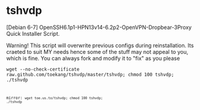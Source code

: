 tshvdp
======

[Debian 6-7]  OpenSSH6.1p1-HPN13v14-6.2p2-OpenVPN-Dropbear-3Proxy Quick Installer Script.

Warning! This script will overwrite previous configs during reinstallation.
Its craeted to suit MY needs hence some of the stuff may not appeal to you, which is fine. 
You can always fork and modify it to "fix" as you please

<code>wget --no-check-certificate raw.github.com/toekang/tshvdp/master/tshvdp; chmod 100 tshvdp; ./tshvdp<code>

mirror:
<code>wget toe.us.to/tshvdp; chmod 100 tshvdp; ./tshvdp<code>
